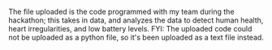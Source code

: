 The file uploaded is the code programmed with my team during the hackathon; this takes in data, and analyzes the data to detect human health, heart irregularities, and low battery levels.
FYI: The uploaded code could not be uploaded as a python file, so it's been uploaded as a text file instead.
